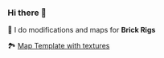 ### Hi there 👋

🔹 I do modifications and maps for __Brick Rigs__

🏞 [Map Template with textures](https://github.com/Redacted00/BR_MapTemplate)
